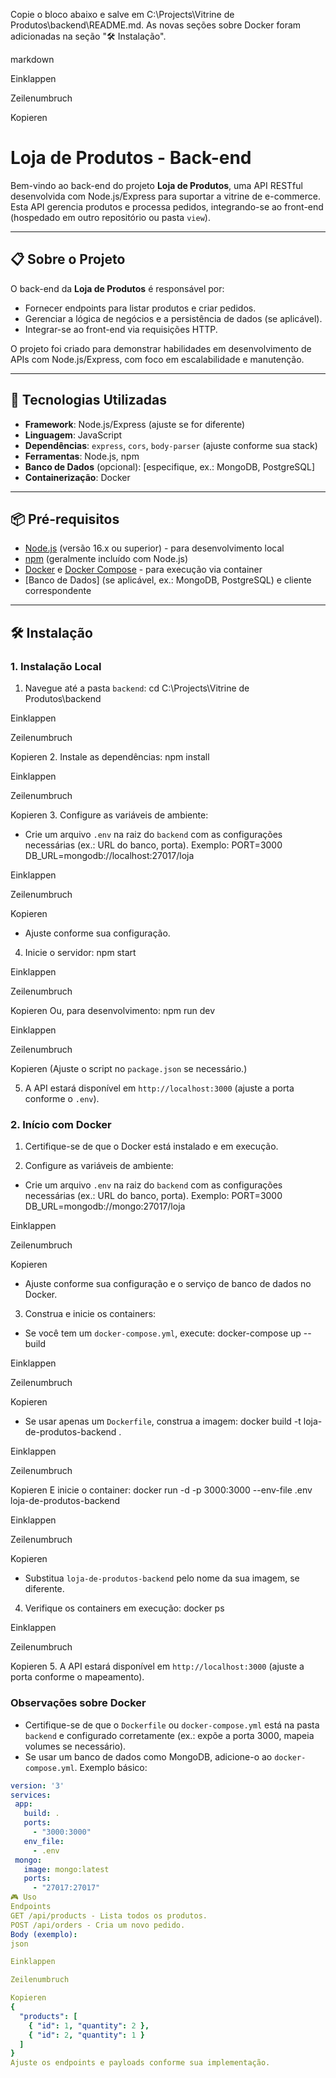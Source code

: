 Copie o bloco abaixo e salve em C:\Projects\Vitrine de Produtos\backend\README.md. As novas seções sobre Docker foram adicionadas na seção "🛠️ Instalação".

markdown

Einklappen

Zeilenumbruch

Kopieren
# Loja de Produtos - Back-end

Bem-vindo ao back-end do projeto **Loja de Produtos**, uma API RESTful desenvolvida com Node.js/Express para suportar a vitrine de e-commerce. Esta API gerencia produtos e processa pedidos, integrando-se ao front-end (hospedado em outro repositório ou pasta `view`).

---

## 📋 Sobre o Projeto

O back-end da **Loja de Produtos** é responsável por:
- Fornecer endpoints para listar produtos e criar pedidos.
- Gerenciar a lógica de negócios e a persistência de dados (se aplicável).
- Integrar-se ao front-end via requisições HTTP.

O projeto foi criado para demonstrar habilidades em desenvolvimento de APIs com Node.js/Express, com foco em escalabilidade e manutenção.

---

## 🚀 Tecnologias Utilizadas

- **Framework**: Node.js/Express (ajuste se for diferente)
- **Linguagem**: JavaScript
- **Dependências**: `express`, `cors`, `body-parser` (ajuste conforme sua stack)
- **Ferramentas**: Node.js, npm
- **Banco de Dados** (opcional): [especifique, ex.: MongoDB, PostgreSQL]
- **Containerização**: Docker

---

## 📦 Pré-requisitos

- [Node.js](https://nodejs.org/) (versão 16.x ou superior) - para desenvolvimento local
- [npm](https://www.npmjs.com/) (geralmente incluído com Node.js)
- [Docker](https://www.docker.com/get-started) e [Docker Compose](https://docs.docker.com/compose/install/) - para execução via container
- [Banco de Dados] (se aplicável, ex.: MongoDB, PostgreSQL) e cliente correspondente

---

## 🛠️ Instalação

### 1. Instalação Local
1. Navegue até a pasta `backend`:
cd C:\Projects\Vitrine de Produtos\backend

Einklappen

Zeilenumbruch

Kopieren
2. Instale as dependências:
npm install

Einklappen

Zeilenumbruch

Kopieren
3. Configure as variáveis de ambiente:
- Crie um arquivo `.env` na raiz do `backend` com as configurações necessárias (ex.: URL do banco, porta). Exemplo:
PORT=3000
DB_URL=mongodb://localhost:27017/loja

Einklappen

Zeilenumbruch

Kopieren
- Ajuste conforme sua configuração.

4. Inicie o servidor:
npm start

Einklappen

Zeilenumbruch

Kopieren
Ou, para desenvolvimento:
npm run dev

Einklappen

Zeilenumbruch

Kopieren
(Ajuste o script no `package.json` se necessário.)

5. A API estará disponível em `http://localhost:3000` (ajuste a porta conforme o `.env`).

### 2. Início com Docker
1. Certifique-se de que o Docker está instalado e em execução.

2. Configure as variáveis de ambiente:
- Crie um arquivo `.env` na raiz do `backend` com as configurações necessárias (ex.: URL do banco, porta). Exemplo:
PORT=3000
DB_URL=mongodb://mongo:27017/loja

Einklappen

Zeilenumbruch

Kopieren
- Ajuste conforme sua configuração e o serviço de banco de dados no Docker.

3. Construa e inicie os containers:
- Se você tem um `docker-compose.yml`, execute:
docker-compose up --build

Einklappen

Zeilenumbruch

Kopieren
- Se usar apenas um `Dockerfile`, construa a imagem:
docker build -t loja-de-produtos-backend .

Einklappen

Zeilenumbruch

Kopieren
E inicie o container:
docker run -d -p 3000:3000 --env-file .env loja-de-produtos-backend

Einklappen

Zeilenumbruch

Kopieren
- Substitua `loja-de-produtos-backend` pelo nome da sua imagem, se diferente.

4. Verifique os containers em execução:
docker ps

Einklappen

Zeilenumbruch

Kopieren
5. A API estará disponível em `http://localhost:3000` (ajuste a porta conforme o mapeamento).

### Observações sobre Docker
- Certifique-se de que o `Dockerfile` ou `docker-compose.yml` está na pasta `backend` e configurado corretamente (ex.: expõe a porta 3000, mapeia volumes se necessário).
- Se usar um banco de dados como MongoDB, adicione-o ao `docker-compose.yml`. Exemplo básico:
```yaml
version: '3'
services:
 app:
   build: .
   ports:
     - "3000:3000"
   env_file:
     - .env
 mongo:
   image: mongo:latest
   ports:
     - "27017:27017"
🎮 Uso
Endpoints
GET /api/products - Lista todos os produtos.
POST /api/orders - Cria um novo pedido.
Body (exemplo):
json

Einklappen

Zeilenumbruch

Kopieren
{
  "products": [
    { "id": 1, "quantity": 2 },
    { "id": 2, "quantity": 1 }
  ]
}
Ajuste os endpoints e payloads conforme sua implementação.
